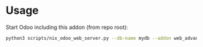 # Usage

Start Odoo including this addon (from repo root):

```bash
python3 scripts/nix_odoo_web_server.py --db-name mydb --addon web_advanced_search
```
